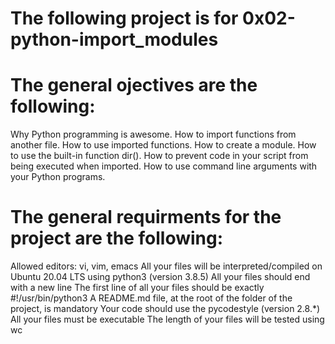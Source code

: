 # The following project is for 0x02-python-import_modules

# The general ojectives are the following:

Why Python programming is awesome.
How to import functions from another file.
How to use imported functions.
How to create a module.
How to use the built-in function dir().
How to prevent code in your script from being executed when imported.
How to use command line arguments with your Python programs.

# The general requirments for the project are the following:

Allowed editors: vi, vim, emacs
All your files will be interpreted/compiled on Ubuntu 20.04 LTS using python3 (version 3.8.5)
All your files should end with a new line
The first line of all your files should be exactly #!/usr/bin/python3
A README.md file, at the root of the folder of the project, is mandatory
Your code should use the pycodestyle (version 2.8.*)
All your files must be executable
The length of your files will be tested using wc

